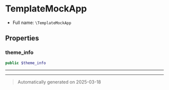 
# TemplateMockApp





* Full name: `\TemplateMockApp`



## Properties


### theme_info



```php
public $theme_info
```






***



***
> Automatically generated on 2025-03-18
